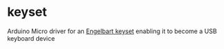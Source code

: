 keyset
======

Arduino Micro driver for an [Engelbart keyset](http://www.dougengelbart.org/firsts/keyset.html
) enabling it to become a USB keyboard device

